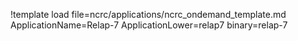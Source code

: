 !template load file=ncrc/applications/ncrc_ondemand_template.md ApplicationName=Relap-7 ApplicationLower=relap7 binary=relap-7
